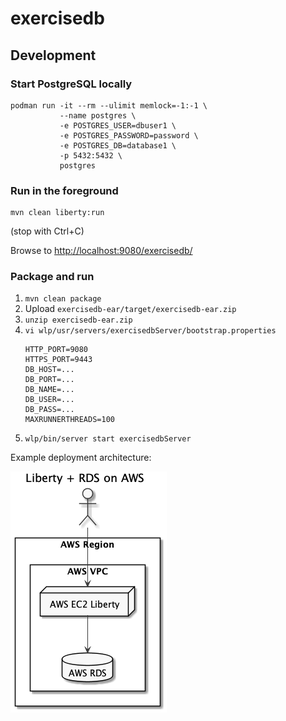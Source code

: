 # exercisedb

## Development

### Start PostgreSQL locally

```
podman run -it --rm --ulimit memlock=-1:-1 \
           --name postgres \
           -e POSTGRES_USER=dbuser1 \
           -e POSTGRES_PASSWORD=password \
           -e POSTGRES_DB=database1 \
           -p 5432:5432 \
           postgres
```

### Run in the foreground 

```
mvn clean liberty:run
```

(stop with Ctrl+C)

Browse to [http://localhost:9080/exercisedb/](http://localhost:9080/exercisedb/)

### Package and run

1. `mvn clean package`
2. Upload `exercisedb-ear/target/exercisedb-ear.zip`
3. `unzip exercisedb-ear.zip`
4. `vi wlp/usr/servers/exercisedbServer/bootstrap.properties`
   ```
   HTTP_PORT=9080
   HTTPS_PORT=9443
   DB_HOST=...
   DB_PORT=...
   DB_NAME=...
   DB_USER=...
   DB_PASS=...
   MAXRUNNERTHREADS=100
   ```
5. `wlp/bin/server start exercisedbServer`

Example deployment architecture:

<img src="exercisedb_aws.png" width="250" height="386" />
